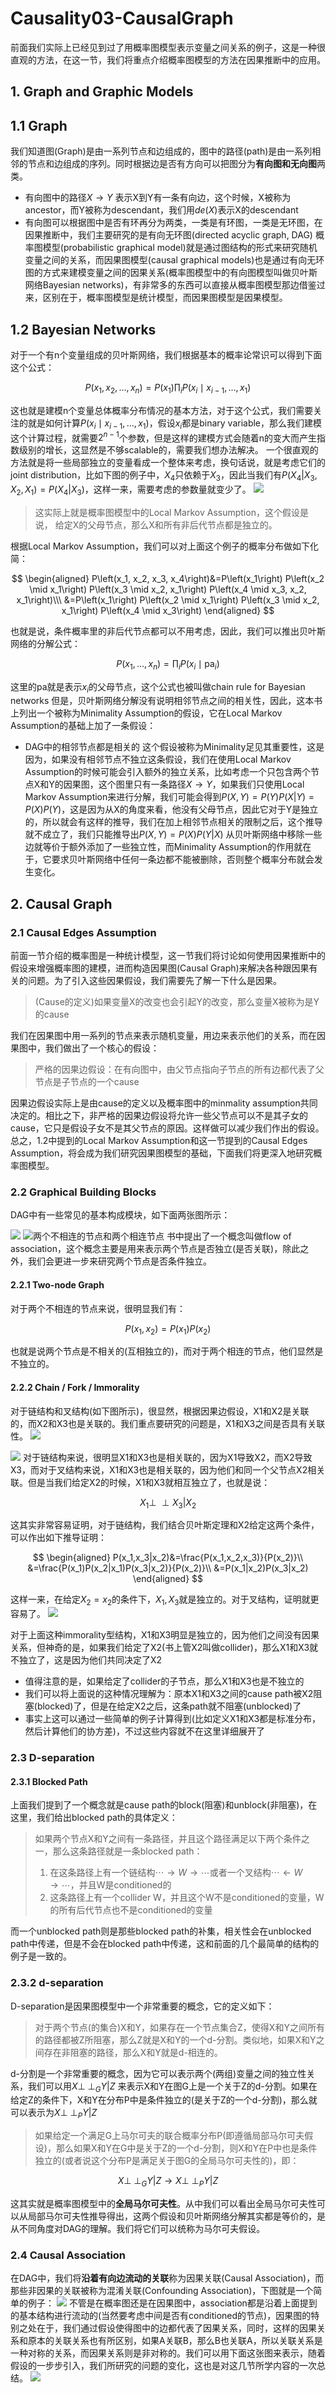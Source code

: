 # Causality03-CausalGraph
前面我们实际上已经见到过了用概率图模型表示变量之间关系的例子，这是一种很直观的方法，在这一节，我们将重点介绍概率图模型的方法在因果推断中的应用。

## 1. Graph and Graphic Models

## 1.1 Graph
我们知道图(Graph)是由一系列节点和边组成的，图中的路径(path)是由一系列相邻的节点和边组成的序列。同时根据边是否有方向可以把图分为**有向图和无向图**两类。
- 有向图中的路径$X\rightarrow Y$ 表示X到Y有一条有向边，这个时候，X被称为ancestor，而Y被称为descendant，我们用$de(X)$表示X的descendant
- 有向图可以根据图中是否有环再分为两类，一类是有环图，一类是无环图，在因果推断中，我们主要研究的是有向无环图(directed acyclic graph, DAG)
概率图模型(probabilistic graphical model)就是通过图结构的形式来研究随机变量之间的关系，而因果图模型(causal graphical models)也是通过有向无环图的方式来建模变量之间的因果关系(概率图模型中的有向图模型叫做贝叶斯网络Bayesian networks)，有非常多的东西可以直接从概率图模型那边借鉴过来，区别在于，概率图模型是统计模型，而因果图模型是因果模型。

## 1.2 Bayesian Networks
对于一个有n个变量组成的贝叶斯网络，我们根据基本的概率论常识可以得到下面这个公式：

$$
P\left(x_1, x_2, \ldots, x_n\right)=P\left(x_1\right) \prod_i P\left(x_i \mid x_{i-1}, \ldots, x_1\right)
$$

这也就是建模n个变量总体概率分布情况的基本方法，对于这个公式，我们需要关注的就是如何计算$P(x_i \mid x_{i-1}, \ldots, x_1)$，假设$x_i$都是binary variable，那么我们建模这个计算过程，就需要$2^{n-1}$个参数，但是这样的建模方式会随着n的变大而产生指数级别的增长，这显然是不够scalable的，需要我们想办法解决。
一个很直观的方法就是将一些局部独立的变量看成一个整体来考虑，换句话说，就是考虑它们的joint distribution，比如下图的例子中，$X_4$只依赖于$X_3$，因此当我们有$P(X_4|X_3,X_2,X_1)=P(X_4|X_3)$，这样一来，需要考虑的参数量就变少了。
![](resources/Pasted%20image%2020230204183655.png)
>这实际上就是概率图模型中的Local Markov Assumption，这个假设是说， 给定X的父母节点，那么X和所有非后代节点都是独立的。

根据Local Markov Assumption，我们可以对上面这个例子的概率分布做如下化简：

$$
\begin{aligned}
P\left(x_1, x_2, x_3, x_4\right)&=P\left(x_1\right) P\left(x_2 \mid x_1\right) P\left(x_3 \mid x_2, x_1\right) P\left(x_4 \mid x_3, x_2, x_1\right)\\\
&=P\left(x_1\right) P\left(x_2 \mid x_1\right) P\left(x_3 \mid x_2, x_1\right) P\left(x_4 \mid x_3\right)
\end{aligned}
$$

也就是说，条件概率里的非后代节点都可以不用考虑，因此，我们可以推出贝叶斯网络的分解公式：

$$
P\left(x_1, \ldots, x_n\right)=\prod_i P\left(x_i \mid \mathrm{pa}_i\right)
$$

这里的pa就是表示$x_i$的父母节点，这个公式也被叫做chain rule for Bayesian networks
但是，贝叶斯网络分解没有说明相邻节点之间的相关性，因此，这本书上列出一个被称为Minimality Assumption的假设，它在Local Markov Assumption的基础上加了一条假设：
- DAG中的相邻节点都是相关的
这个假设被称为Minimality足见其重要性，这是因为，如果没有相邻节点不独立这条假设，我们在使用Local Markov Assumption的时候可能会引入额外的独立关系，比如考虑一个只包含两个节点X和Y的因果图，这个图里只有一条路径$X\rightarrow Y$，如果我们只使用Local Markov Assumption来进行分解，我们可能会得到$P(X,Y)=P(Y)P(X|Y)=P(X)P(Y)$，这是因为从X的角度来看，他没有父母节点，因此它对于Y是独立的，所以就会有这样的推导，我们在加上相邻节点相关的限制之后，这个推导就不成立了，我们只能推导出$P(X,Y)=P(X)P(Y|X)$
从贝叶斯网络中移除一些边就等价于额外添加了一些独立性，而Minimality Assumption的作用就在于，它要求贝叶斯网络中任何一条边都不能被删除，否则整个概率分布就会发生变化。

## 2. Causal Graph
### 2.1 Causal Edges Assumption
前面一节介绍的概率图是一种统计模型，这一节我们将讨论如何使用因果推断中的假设来增强概率图的建模，进而构造因果图(Causal Graph)来解决各种跟因果有关的问题。为了引入这些因果假设，我们需要先了解一下什么是因果。
> (Cause的定义)如果变量X的改变也会引起Y的改变，那么变量X被称为是Y的cause

我们在因果图中用一系列的节点来表示随机变量，用边来表示他们的关系，而在因果图中，我们做出了一个核心的假设：
> 严格的因果边假设：在有向图中，由父节点指向子节点的所有边都代表了父节点是子节点的一个cause

因果边假设实际上是由cause的定义以及概率图中的minmality assumption共同决定的。相比之下，非严格的因果边假设将允许一些父节点可以不是其子女的cause，它只是假设子女不是其父节点的原因。这样做可以减少我们作出的假设。
总之，1.2中提到的Local Markov Assumption和这一节提到的Causal Edges Assumption，将会成为我们研究因果图模型的基础，下面我们将更深入地研究概率图模型。

### 2.2 Graphical Building Blocks
DAG中有一些常见的基本构成模块，如下面两张图所示：

![](resources/Pasted%20image%2020230207132418.png)
![两个不相连的节点和两个相连节点](resources/Pasted%20image%2020230207131335.png)
书中提出了一个概念叫做flow of association，这个概念主要是用来表示两个节点是否独立(是否关联)，除此之外，我们会更进一步来研究两个节点是否条件独立。
#### 2.2.1 Two-node Graph
对于两个不相连的节点来说，很明显我们有：

$$
P\left(x_1, x_2\right)=P\left(x_1\right) P\left(x_2\right)
$$

也就是说两个节点是不相关的(互相独立的)，而对于两个相连的节点，他们显然是不独立的。

#### 2.2.2 Chain / Fork / Immorality
对于链结构和叉结构(如下图所示)，很显然，根据因果边假设，X1和X2是关联的，而X2和X3也是关联的。我们重点要研究的问题是，X1和X3之间是否具有关联性。
![](resources/Pasted%20image%2020230207134828.png)

![](resources/Pasted%20image%2020230207135030.png)
对于链结构来说，很明显X1和X3也是相关联的，因为X1导致X2，而X2导致X3，而对于叉结构来说，X1和X3也是相关联的，因为他们和同一个父节点X2相关联。但是当我们给定X2的时候，X1和X3就相互独立了，也就是说：

$$
X_1\perp\!\!\!\perp X_3 | X_2
$$

这其实非常容易证明，对于链结构，我们结合贝叶斯定理和X2给定这两个条件，可以作出如下推导证明：

$$
\begin{aligned}
P(x_1,x_3|x_2)&=\frac{P(x_1,x_2,x_3)}{P(x_2)}\\
&=\frac{P(x_1)P(x_2|x_1)P(x_3|x_2)}{P(x_2)}\\
&=P(x_1|x_2)P(x_3|x_2)
\end{aligned}
$$

这样一来，在给定$X_2=x_2$的条件下，$X_1, X_3$就是独立的。对于叉结构，证明就更容易了。
![](resources/Pasted%20image%2020230207202920.png)

对于上面这种immorality型结构，X1和X3明显是独立的，因为他们之间没有因果关系，但神奇的是，如果我们给定了X2(书上管X2叫做collider)，那么X1和X3就不独立了，这是因为他们共同决定了X2
- 值得注意的是，如果给定了collider的子节点，那么X1和X3也是不独立的
- 我们可以将上面说的这种情况理解为：原本X1和X3之间的cause path被X2阻塞(blocked)了，但是在给定X2之后，这条path就不阻塞(unblocked)了
- 事实上这可以通过一些简单的例子计算得到(比如定义X1和X3都是标准分布，然后计算他们的协方差)，不过这些内容就不在这里详细展开了

### 2.3 D-separation
#### 2.3.1 Blocked Path
上面我们提到了一个概念就是cause path的block(阻塞)和unblock(非阻塞)，在这里，我们给出blocked path的具体定义：
> 如果两个节点X和Y之间有一条路径，并且这个路径满足以下两个条件之一，那么这条路径就是一条blocked path：
> 1. 在这条路径上有一个链结构$\cdots \rightarrow W \rightarrow \cdots$或者一个叉结构$\cdots \leftarrow W \rightarrow \cdots$，并且W是conditioned的
> 2. 这条路径上有一个collider W，并且这个W不是conditioned的变量，W的所有后代节点也不是conditioned的变量

而一个unblocked path则是那些blocked path的补集，相关性会在unblocked path中传递，但是不会在blocked path中传递，这和前面的几个最简单的结构的例子是一致的。
### 2.3.2 d-separation
D-separation是因果图模型中一个非常重要的概念，它的定义如下：
> 对于两个节点(的集合)X和Y，如果存在一个节点集合Z，使得X和Y之间所有的路径都被Z所阻塞，那么Z就是X和Y的一个d-分割。类似地，如果X和Y之间存在非阻塞的路径，那么X和Y就是d-相连的。

d-分割是一个非常重要的概念，因为它可以表示两个(两组)变量之间的独立性关系，我们可以用$X\perp\!\!\!\perp _G Y|Z$ 来表示X和Y在图G上是一个关于Z的d-分割。如果在给定Z的条件下，X和Y在分布P中是条件独立的(是关于Z的一个d-分割)，那么就可以表示为$X\perp\!\!\!\perp _P Y|Z$
> 如果给定一个满足G上马尔可夫的联合概率分布P(即遵循局部马尔可夫假设)，那么如果X和Y在G中是关于Z的一个d-分割，则X和Y在P中也是条件独立的(或者说这个分布P是满足关于图G的全局马尔可夫性的)，即：


$$
X\perp\!\!\!\perp _G Y|Z\rightarrow X\perp\!\!\!\perp _P Y|Z
$$

这其实就是概率图模型中的**全局马尔可夫性**。从中我们可以看出全局马尔可夫性可以从局部马尔可夫性推导得出，这两个假设和贝叶斯网络分解其实都是等价的，是从不同角度对DAG的理解。我们将它们可以统称为马尔可夫假设。

### 2.4 Causal Association
在DAG中，我们将**沿着有向边流动的关联**称为因果关联(Causal Association)，而那些非因果的关联被称为混淆关联(Confounding Association)，下图就是一个简单的例子：
![](resources/Pasted%20image%2020230208111250.png)
不管是在概率图还是在因果图中，association都是沿着上面提到的基本结构进行流动的(当然要考虑中间是否有conditioned的节点)，因果图的特别之处在于，我们通过假设使得图中的边都代表了因果关系，同时，这样的因果关系和原本的关联关系也有所区别，如果A关联B，那么B也关联A，所以关联关系是一种对称的关系，而因果关系则是非对称的。我们可以用下面这张图来表示，随着假设的一步步引入，我们所研究的问题的变化，这也是对这几节所学内容的一次总结。
![](resources/Pasted%20image%2020230208111952.png)

